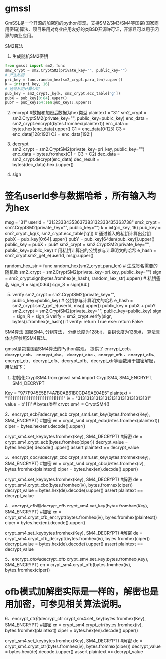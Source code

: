 # gmssl

GmSSL是一个开源的加密包的python实现，支持SM2/SM3/SM4等国密(国家商用密码)算法、项目采用对商业应用友好的类BSD开源许可证，开源且可以用于闭源的商业应用。


SM2算法

1. 生成随机SM2密钥
``` python
from gmssl import sm2, func
sm2_crypt = sm2.CryptSM2(private_key="", public_key="")
# 产生私钥
pri_key = func.random_hex(sm2_crypt.para_len).upper()
k = int(pri_key, 16)
# 通过私钥计算公钥
pub_key = sm2_crypt._kg(k, sm2_crypt.ecc_table['g'])
pubX = pub_key[0:64].upper()
pubY = pub_key[64:len(pub_key)].upper()
```

2. encrypt #数据和加密后数据为hex类型
plaintext = "31"
sm2_crypt = sm2.CryptSM2(private_key="", public_key=public_key)
enc_data = sm2_crypt.encrypt(bytes.fromhex(plaintext))
enc_data = bytes.hex(enc_data).upper()
C1 = enc_data[0:128]
C3 = enc_data[128:192]
C2 = enc_data[192:]

3. decrypt  
sm2_crypt = sm2.CryptSM2(private_key=pri_key, public_key="")
enc_data = bytes.fromhex(C1 + C3 + C2)
dec_data = sm2_crypt.decrypt(enc_data)
dec_result = bytes(dec_data).hex().upper()

4. sign
# 签名userId参与数据哈希 ，所有输入均为hex
msg = '31"
userId = "31323334353637383132333435363738"
sm2_crypt = sm2.CryptSM2(private_key="", public_key="")
k = int(pri_key, 16)
pub_key = sm2_crypt._kg(k, sm2_crypt.ecc_table['g'])  # 通过输入的私钥计算出公钥
pubX = pub_key[0:64].upper()
pubY = pub_key[64:len(pub_key)].upper()
public_key = pubX + pubY
sm2_crypt = sm2.CryptSM2(private_key="", public_key=public_key)  # 用私钥计算出的公钥参与计算明文的哈希
e_hash = sm2_crypt.sm2_get_e(userId, msg).upper()

random_hex_str = func.random_hex(sm2_crypt.para_len)  # 生成签名需要的随机数
sm2_crypt = sm2.CryptSM2(private_key=pri_key, public_key="")
sign = sm2_crypt.sign(bytes.fromhex(e_hash), random_hex_str).upper()  # 私钥签名
sign_R = sign[0:64]
sign_S = sign[64:]

5. verify
sm2_crypt = sm2.CryptSM2(private_key="", public_key=public_key)  # 公钥参与计算明文的哈希
e_hash = sm2_crypt.sm2_get_e(userId, msg).upper()
public_key = pubX + pubY
sm2_crypt = sm2.CryptSM2(private_key="", public_key=public_key)
sign = sign_R + sign_S
verify = sm2_crypt.verify(sign, bytes().fromhex(e_hash))
if verify:
    return True
else:
    return False
    
    
SM4算法
国密SM4, 分组算法， 分组长度为128bit， 密钥长度为128bit， 算法具体内容参照SM4算法。

gmssl是包含国密SM4算法的Python实现， 提供了 encrypt_ecb、 decrypt_ecb、 encrypt_cbc、 decrypt_cbc 、encrypt_cfb 、encrypt_ofb、encrypt_ctr、decrypt_cfb、decrypt_ofb、decrypt_ctr等函数用于加密解密， 用法如下：

1. 初始化CryptSM4
from gmssl.sm4 import CryptSM4, SM4_ENCRYPT, SM4_DECRYPT

Key = "977F945E5BF4A7B0AB61B0CD49AE04E5"
plaintext = "11111111111111111111111111111111"
iv = "31313131313131313131313131313131"
value = b'111' #  bytes类型
crypt_sm4 = CryptSM4()

2、encrypt_ecb和decrypt_ecb
crypt_sm4.set_key(bytes.fromhex(Key), SM4_ENCRYPT) #加密
en = crypt_sm4.crypt_ecb(bytes.fromhex(plaintext))
ciper = bytes.hex(en).decode().upper()

crypt_sm4.set_keybytes.fromhex(Key), SM4_DECRYPT)  #解密
de = crypt_sm4.crypt_ecb(bytes.fromhex(ciper))
decrypt_value = bytes.hex(de).decode().upper()
assert plaintext == decrypt_value

3、encrypt_cbc和decrypt_cbc
crypt_sm4.set_key(bytes.fromhex(Key), SM4_ENCRYPT) #加密
en = crypt_sm4.crypt_cbc(bytes.fromhex(iv), bytes.fromhex(plaintext))
ciper = bytes.hex(en).decode().upper()

crypt_sm4.set_keybytes.fromhex(Key), SM4_DECRYPT)  #解密
de = crypt_sm4.crypt_cbc(bytes.fromhex(iv), bytes.fromhex(ciper))
decrypt_value = bytes.hex(de).decode().upper()
assert plaintext == decrypt_value

4、encrypt_cfb和decrypt_cfb
crypt_sm4.set_key(bytes.fromhex(Key), SM4_ENCRYPT) #加密
en = crypt_sm4.crypt_cfb_encrypt(bytes.fromhex(iv), bytes.fromhex(plaintext))
ciper = bytes.hex(en).decode().upper()

crypt_sm4.set_keybytes.fromhex(Key), SM4_DECRYPT)  #解密
de = crypt_sm4.crypt_cfb_decrypt(bytes.fromhex(iv), bytes.fromhex(ciper))
decrypt_value = bytes.hex(de).decode().upper()
assert plaintext == decrypt_value

5、encrypt_ofb和decrypt_ofb
crypt_sm4.set_key(bytes.fromhex(Key), SM4_ENCRYPT)
en = crypt_sm4.crypt_ofb(bytes.fromhex(iv), bytes.fromhex(ciper))
# ofb模式加解密实际是一样的，解密也是用加密，可参见相关算法说明。

6、encrypt_ctr和decrypt_ctr
crypt_sm4.set_key(bytes.fromhex(Key), SM4_ENCRYPT) #加密
en = crypt_sm4.crypt_ctr(bytes.fromhex(iv), bytes.fromhex(plaintext))
ciper = bytes.hex(en).decode().upper()

crypt_sm4.set_keybytes.fromhex(Key), SM4_DECRYPT)  #解密
de = crypt_sm4.crypt_ctr(bytes.fromhex(iv), bytes.fromhex(ciper))
decrypt_value = bytes.hex(de).decode().upper()
assert plaintext == decrypt_value
